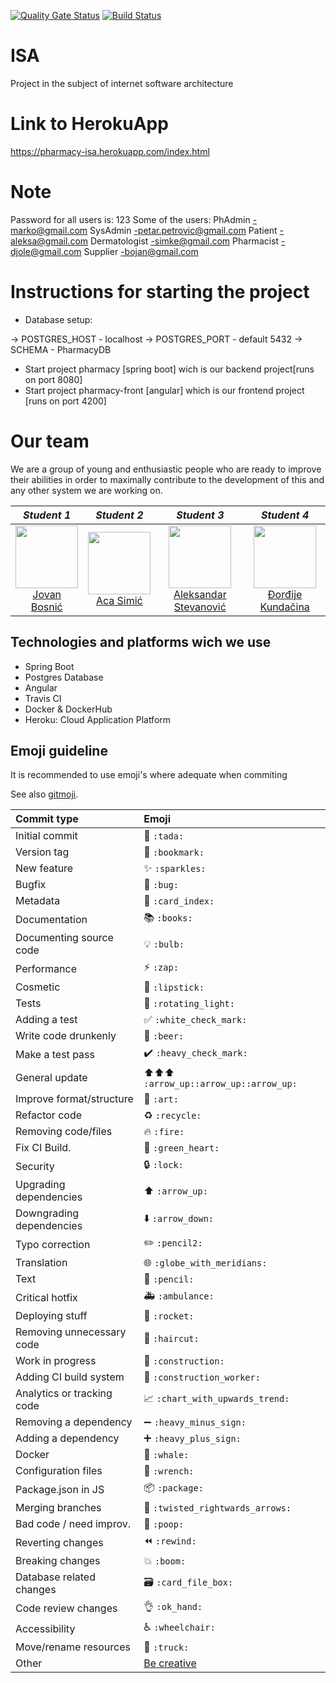 
[![Quality Gate Status](https://sonarcloud.io/api/project_badges/measure?project=stiven98_ISA&metric=alert_status)](https://sonarcloud.io/dashboard?id=stiven98_ISA) [![Build Status](https://travis-ci.com/stiven98/ISA.svg?branch=develop)](https://travis-ci.com/stiven98/ISA)

# ISA
Project in the subject of internet software architecture

# Link to HerokuApp
https://pharmacy-isa.herokuapp.com/index.html

# Note
Password for all users is: 123
Some of the users:
PhAdmin
-marko@gmail.com
SysAdmin
-petar.petrovic@gmail.com
Patient
-aleksa@gmail.com
Dermatologist
-simke@gmail.com
Pharmacist
-djole@gmail.com
Supplier
-bojan@gmail.com
# Instructions for starting the project

* Database setup:

 -> POSTGRES_HOST - localhost
 -> POSTGRES_PORT - default 5432
 -> SCHEMA - PharmacyDB
* Start project pharmacy [spring boot] wich is our backend project[runs on port 8080]
* Start project pharmacy-front [angular] which is our frontend project [runs on port 4200]
# Our team

We are a group of young and enthusiastic people who are ready to improve their abilities in order to maximally contribute to the development of this and any other system we are working on.

|         *Student 1*        |      *Student 2*       |  *Student 3*  |   *Student 4*  |
|:-----------------------:|:--------------------:|:------------------------:|:---------------------:|
| <img src="https://avatars3.githubusercontent.com/u/58253837?s=400&u=8b2860add6ac033ad02558b433a39be5b0ced81e&v=4" width="100" height="100">  <br>  [Jovan Bosnić](https://github.com/JovanBosnic7/) | <img src="https://avatars1.githubusercontent.com/u/57592834?s=460&u=895639fc0fa69ab2e516c341aa623cd8393b4a11&v=4" width="100" height="100"> <br> [Aca Simić](https://github.com/coa98/) | <img src="https://avatars3.githubusercontent.com/u/57716920?s=460&v=4" width="100" height="100"> <br> [Aleksandar Stevanović](https://github.com/stiven98/) | <img src="https://avatars2.githubusercontent.com/u/57578574?s=460&u=030cbb28f5093c08d266b0bbdfd38bd1af6ef1c9&v=4" width="100" height="100"> <br> [Đorđije Kundačina](https://github.com/qndaa/) |    



## Technologies and platforms wich we use
-   Spring Boot
-   Postgres Database
-  Angular
-  Travis CI
-   Docker & DockerHub
-  Heroku: Cloud Application Platform



## Emoji guideline
It is recommended to use emoji's where adequate when commiting  

See also [gitmoji](https://gitmoji.carloscuesta.me/).

|   Commit type              | Emoji                                         |
|:---------------------------|:----------------------------------------------|
| Initial commit             | :tada: `:tada:`                               |
| Version tag                | :bookmark: `:bookmark:`                       |
| New feature                | :sparkles: `:sparkles:`                       |
| Bugfix                     | :bug: `:bug:`                                 |
| Metadata                   | :card_index: `:card_index:`                   |
| Documentation              | :books: `:books:`                             |
| Documenting source code    | :bulb: `:bulb:`                               |
| Performance                | :zap: `:zap:`                                 |
| Cosmetic                   | :lipstick: `:lipstick:`                       |
| Tests                      | :rotating_light: `:rotating_light:`           |
| Adding a test              | :white_check_mark: `:white_check_mark:`       |
| Write code drunkenly       | :beer: `:beer:`                               |
| Make a test pass           | :heavy_check_mark: `:heavy_check_mark:`       |
| General update             | :arrow_up::arrow_up::arrow_up: `:arrow_up::arrow_up::arrow_up:` |
| Improve format/structure   | :art: `:art:`                                 |
| Refactor code              | :recycle: `:recycle:`                           |
| Removing code/files        | :fire: `:fire:`                               |
| Fix CI Build.              | :green_heart: `:green_heart:`                 |
| Security                   | :lock: `:lock:`                               |
| Upgrading dependencies     | :arrow_up: `:arrow_up:`                       |
| Downgrading dependencies   | :arrow_down: `:arrow_down:`                   |
| Typo correction            | :pencil2: `:pencil2:`                         |
| Translation                | :globe_with_meridians: `:globe_with_meridians:` |
| Text                       | :pencil: `:pencil:`                           |
| Critical hotfix            | :ambulance: `:ambulance:`                     |
| Deploying stuff            | :rocket: `:rocket:`                           |
| Removing unnecessary code  | :haircut: `:haircut:`                         |
| Work in progress           | :construction:  `:construction:`              |
| Adding CI build system     | :construction_worker: `:construction_worker:` |
| Analytics or tracking code | :chart_with_upwards_trend: `:chart_with_upwards_trend:` |
| Removing a dependency      | :heavy_minus_sign: `:heavy_minus_sign:`       |
| Adding a dependency        | :heavy_plus_sign: `:heavy_plus_sign:`         |
| Docker                     | :whale: `:whale:`                             |
| Configuration files        | :wrench: `:wrench:`                           |
| Package.json in JS         | :package: `:package:`                         |
| Merging branches           | :twisted_rightwards_arrows: `:twisted_rightwards_arrows:` |
| Bad code / need improv.    | :poop: `:poop:`                               |
| Reverting changes          | :rewind: `:rewind:`                           |
| Breaking changes           | :boom: `:boom:`                               |
| Database related changes   | :card_file_box: `:card_file_box:`             |
| Code review changes        | :ok_hand: `:ok_hand:`                         |
| Accessibility              | :wheelchair: `:wheelchair:`                   |
| Move/rename resources      | :truck: `:truck:`                             |
| Other                      | [Be creative](http://www.emoji-cheat-sheet.com/)  |

